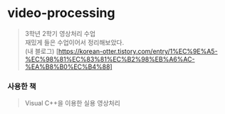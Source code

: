 # video-processing
> 3학년 2학기 영상처리 수업       
> 재밌게 들은 수업이어서 정리해보았다.   
> (내 블로그) [https://korean-otter.tistory.com/entry/1%EC%9E%A5-%EC%98%81%EC%83%81%EC%B2%98%EB%A6%AC-%EA%B8%B0%EC%B4%88]
   
   
   
   
### 사용한 책
> Visual C++을 이용한 실용 영상처리   
   
   
 
